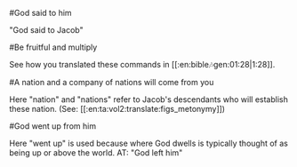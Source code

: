 #God said to him

"God said to Jacob"

#Be fruitful and multiply

See how you translated these commands in [[:en:bible:notes:gen:01:28|1:28]].

#A nation and a company of nations will come from you

Here "nation" and "nations" refer to Jacob's descendants who will establish these nation. (See: [[:en:ta:vol2:translate:figs_metonymy]])

#God went up from him

Here "went up" is used because where God dwells is typically thought of as being up or above the world. AT: "God left him"